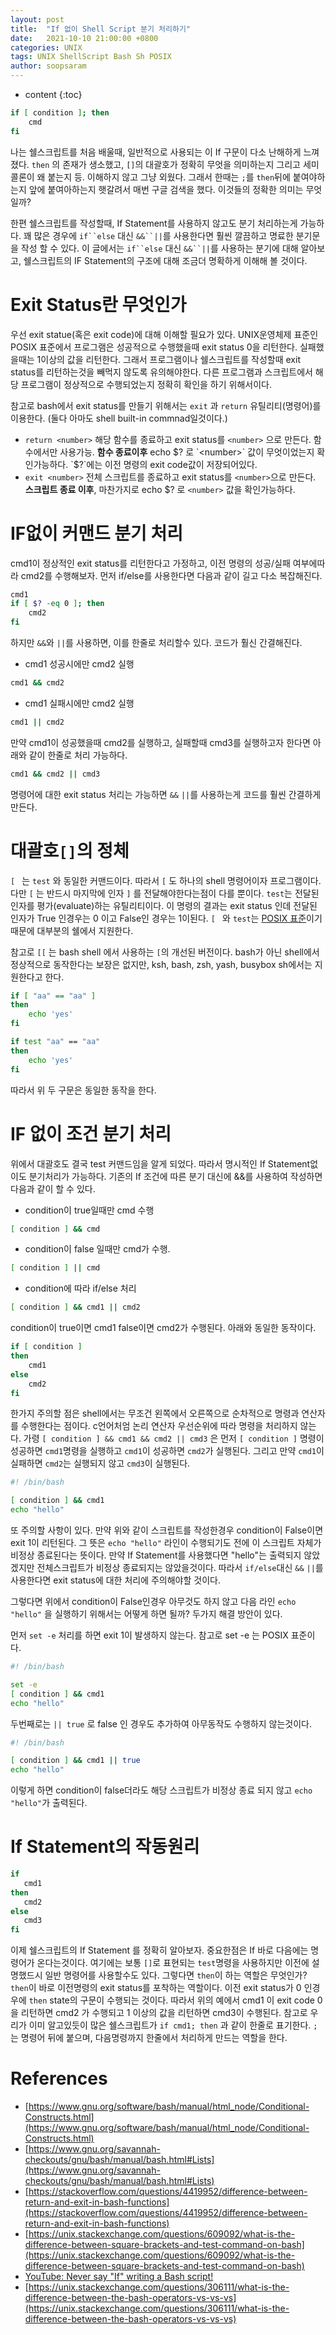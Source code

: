 ```yaml
---
layout: post
title:  "If 없이 Shell Script 분기 처리하기"
date:   2021-10-10 21:00:00 +0800
categories: UNIX
tags: UNIX ShellScript Bash Sh POSIX
author: soopsaram
---
```


* content
{:toc}


```sh
if [ condition ]; then
    cmd
fi
```
나는 쉘스크립트를 처음 배울때, 일반적으로 사용되는 이 If 구문이 다소 난해하게 느껴졌다. `then` 의 존재가 생소했고, `[]`의 대괄호가 정확히 무엇을 의미하는지 그리고 세미콜론이 왜 붙는지 등. 이해하지 않고 그냥 외웠다. 그래서 한때는 `;`를 `then`뒤에 붙여야하는지 앞에 붙여아하는지 햇갈려서 매번 구글 검색을 했다. 이것들의 정확한 의미는 무엇일까?  

한편 쉘스크립트를 작성할때, If Statement를 사용하지 않고도  분기 처리하는게 가능하다. 꽤 많은 경우에 `if``else` 대신 `&&``||`를 사용한다면 훨씬 깔끔하고 명료한 분기문을 작성 할 수 있다.  이 글에서는 `if``else` 대신 `&&``||`를 사용하는 분기에 대해 알아보고, 쉘스크립트의 IF Statement의 구조에 대해 조금더 명확하게 이해해 볼 것이다.



# Exit Status란 무엇인가
우선 exit statue(혹은 exit code)에 대해 이해할 필요가 있다. UNIX운영체제 표준인 POSIX 표준에서 프로그램은 성공적으로 수행했을때 exit status 0을 리턴한다. 실패했을때는 1이상의 값을 리턴한다. 그래서 프로그램이나 쉘스크립트를 작성할때 exit status를 리턴하는것을 빼먹지 않도록 유의해야한다. 다른 프로그램과 스크립트에서 해당 프로그램이 정상적으로 수행되었는지 정확히 확인을 하기 위해서이다. 

참고로 bash에서 exit status를 만들기 위해서는 `exit` 과 `return` 유틸리티(명령어)를 이용한다. (둘다 아마도 shell built-in commnad일것이다.) 

- `return <number>`
해당 함수를 종료하고 exit status를 `<number>` 으로 만든다. 함수에서만 사용가능. **함수 종료이후** echo $? 로 `<number>` 값이 무엇이었는지 확인가능하다. `$?`에는 이전 명령의 exit code값이 저장되어있다.
- `exit <number>`
전체 스크립트를 종료하고 exit status를 `<number>`으로 만든다. **스크립트 종료 이후**, 마찬가지로 echo $? 로 `<number>` 값을 확인가능하다.


# IF없이 커맨드 분기 처리

cmd1이 정상적인 exit status를 리턴한다고 가정하고, 이전 명령의 성공/실패 여부에따라 cmd2를 수행해보자. 먼저 if/else를 사용한다면 다음과 같이 길고 다소 복잡해진다.

```sh
cmd1
if [ $? -eq 0 ]; then
    cmd2
fi
```

하지만 `&&`와 `||`를 사용하면, 이를 한줄로 처리할수 있다. 코드가 훨신 간결해진다.  

-  cmd1 성공시에만 cmd2 실행

```sh
cmd1 && cmd2
```

-  cmd1 실패시에만 cmd2 실행

```sh
cmd1 || cmd2
```

만약 cmd1이 성공했을때 cmd2를 실행하고, 실패할때 cmd3를 실행하고자 한다면 아래와 같이 한줄로 처리 가능하다.

```sh
cmd1 && cmd2 || cmd3
```

명령어에 대한 exit status 처리는 가능하면 `&&` `||`를 사용하는게 코드를 훨씬 간결하게 만든다.  


# 대괄호`[]`의 정체

`[ ` 는 `test` 와 동일한 커맨드이다. 따라서 `[` 도 하나의 shell 명령어이자 프로그램이다. 다만 `[` 는 반드시 마지막에 인자 `]` 를 전달해야한다는점이 다를 뿐이다. `test`는 전달된 인자를 평가(evaluate)하는 유틸리티이다. 이 명령의 결과는 exit status 인데 전달된 인자가 True 인경우는 0 이고 False인 경우는 1이된다. `[ ` 와 `test`는 [POSIX 표준](https://pubs.opengroup.org/onlinepubs/9699919799/utilities/test.html)이기 때문에 대부분의 쉘에서 지원한다. 

참고로 `[[` 는 bash shell 에서 사용하는 `[`의 개선된 버전이다. bash가 아닌 shell에서 정상적으로 동작한다는 보장은 없지만, ksh, bash, zsh, yash, busybox sh에서는 지원한다고 한다.



```sh
if [ "aa" == "aa" ]
then 
    echo 'yes'
fi
```

```sh
if test "aa" == "aa"
then 
    echo 'yes'
fi
```
따라서 위 두 구문은 동일한 동작을 한다.




# IF 없이 조건 분기 처리

위에서 대괄호도 결국 test 커맨드임을 알게 되었다. 따라서 명시적인 If Statement없이도 분기처리가 가능하다. 기존의 If 조건에 따른 분기 대신에 &&를 사용하여 작성하면 다음과 같이 할 수 있다.

- condition이 true일때만 cmd 수행

```sh
[ condition ] && cmd
```

- condition이 false 일때만 cmd가 수행.

```sh
[ condition ] || cmd
```

- condition에 따라 if/else 처리

```sh
[ condition ] && cmd1 || cmd2
```
condition이 true이면 cmd1 false이면 cmd2가 수행된다. 아래와 동일한 동작이다. 


```sh
if [ condition ]
then
    cmd1
else
    cmd2
fi
```



한가지 주의할 점은 shell에서는 무조건 왼쪽에서 오른쪽으로 순차적으로 명령과 연산자를 수행한다는 점이다. c언어처엄 논리 연산자 우선순위에 따라 명령을 처리하지 않는다. 가령 `[ condition ] && cmd1 && cmd2 || cmd3` 은 먼저 `[ condition ]` 명령이 성공하면 `cmd1`명령을 실행하고 `cmd1`이 성공하면 `cmd2`가 실행된다. 그리고 만약 `cmd1`이 실패하면 `cmd2`는 실행되지 않고 `cmd3`이 실행된다.

```sh
#! /bin/bash

[ condition ] && cmd1
echo "hello"
```

또 주의할 사항이 있다. 만약 위와 같이 스크립트를 작성한경우 condition이 False이면 exit 1이 리턴된다. 그 뜻은 `echo "hello"` 라인이 수행되기도 전에 이 스크립트 자체가 비정상 종료된다는 뜻이다. 만약 If Statement를 사용했다면 "hello"는 출력되지 않았겠지만 전체스크립트가 비정상 종료되지는 않았을것이다. 따라서 `if/else`대신 `&&` `||`를 사용한다면 exit status에 대한 처리에 주의해야할 것이다.

그렇다면 위에서 condition이 False인경우 아무것도 하지 않고 다음 라인 `echo "hello"` 을 실행하기 위해서는 어떻게 하면 될까? 두가지 해결 방안이 있다. 

먼저 `set -e` 처리를 하면 exit 1이 발생하지 않는다. 참고로 set -e 는 POSIX 표준이다. 

```sh
#! /bin/bash

set -e
[ condition ] && cmd1
echo "hello"
```

두번째로는 `|| true` 로 false 인 경우도 추가하여 아무동작도 수행하지 않는것이다. 

```sh
#! /bin/bash

[ condition ] && cmd1 || true
echo "hello"
```

이렇게 하면 condition이 false더라도 해당 스크립트가 비정상 종료 되지 않고 `echo "hello"`가 출력된다.



# If Statement의 작동원리

```sh
if
   cmd1
then
   cmd2
else
   cmd3
fi
```

이제 쉘스크립트의 If Statement 를 정확히 알아보자. 중요한점은 If 바로 다음에는 명령어가 온다는것이다. 여기에는 보통 `[]`로 표현되는 `test`명령을 사용하지만 이전에 설명했드시 일반 명령어를 사용할수도 있다.  그렇다면 `then`이 하는 역할은 무엇인가? `then`이 바로 이전명령의 exit status를 포착하는 역할이다. 이전 exit status가 0 인경우에 `then` state의 구문이 수행되는 것이다. 따라서 위의 예에서 cmd1 이 exit code 0을 리턴하면 cmd2 가 수행되고 1 이상의 값을 리턴하면 cmd3이 수행된다. 참고로 우리가 이미 알고있듯이 많은 쉘스크립트가 `if cmd1; then` 과 같이 한줄로 표기한다. `;`는 명령어 뒤에 붙으며, 다음명령까지 한줄에서 처리하게 만드는 역할을 한다. 



# References

- [https://www.gnu.org/software/bash/manual/html_node/Conditional-Constructs.html](https://www.gnu.org/software/bash/manual/html_node/Conditional-Constructs.html)  
- [https://www.gnu.org/savannah-checkouts/gnu/bash/manual/bash.html#Lists](https://www.gnu.org/savannah-checkouts/gnu/bash/manual/bash.html#Lists)  
- [https://stackoverflow.com/questions/4419952/difference-between-return-and-exit-in-bash-functions](https://stackoverflow.com/questions/4419952/difference-between-return-and-exit-in-bash-functions)  
- [https://unix.stackexchange.com/questions/609092/what-is-the-difference-between-square-brackets-and-test-command-on-bash](https://unix.stackexchange.com/questions/609092/what-is-the-difference-between-square-brackets-and-test-command-on-bash)  
- [YouTube: Never say "If" writing a Bash script!](https://youtu.be/p0KKBmfiVl0)  
- [https://unix.stackexchange.com/questions/306111/what-is-the-difference-between-the-bash-operators-vs-vs-vs](https://unix.stackexchange.com/questions/306111/what-is-the-difference-between-the-bash-operators-vs-vs-vs)  

